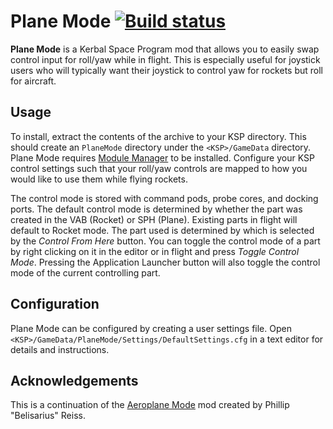 # Plane Mode [![Build status][build-badge]][build]

**Plane Mode** is a Kerbal Space Program mod that allows you to easily swap control input for roll/yaw while in
flight. This is especially useful for joystick users who will typically want their joystick to control yaw for rockets
but roll for aircraft.

## Usage

To install, extract the contents of the archive to your KSP directory. This should create an `PlaneMode` directory
under the `<KSP>/GameData` directory. Plane Mode requires [Module Manager][module-manager] to be installed. Configure
your KSP control settings such that your roll/yaw controls are mapped to how you would like to use them while flying
rockets.

The control mode is stored with command pods, probe cores, and docking ports. The default control mode is determined by
whether the part was created in the VAB (Rocket) or SPH (Plane). Existing parts in flight will default to Rocket mode.
The part used is determined by which is selected by the *Control From Here* button. You can toggle the control mode of
a part by right clicking on it in the editor or in flight and press *Toggle Control Mode*. Pressing the Application
Launcher button will also toggle the control mode of the current controlling part.

## Configuration

Plane Mode can be configured by creating a user settings file. Open
`<KSP>/GameData/PlaneMode/Settings/DefaultSettings.cfg` in a text editor for details and instructions.

## Acknowledgements

This is a continuation of the [Aeroplane Mode](http://forum.kerbalspaceprogram.com/threads/90034) mod created by
Phillip "Belisarius" Reiss.

[build]: https://ci.appveyor.com/project/Apokee/planemode/branch/develop
[build-badge]: https://ci.appveyor.com/api/projects/status/nlnofph4shq6t7ic/branch/develop?svg=true
[module-manager]: http://forum.kerbalspaceprogram.com/threads/55219
